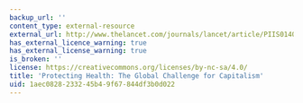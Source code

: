 ```yaml
---
backup_url: ''
content_type: external-resource
external_url: http://www.thelancet.com/journals/lancet/article/PIIS0140-6736(13)62712-9
has_external_licence_warning: true
has_external_license_warning: true
is_broken: ''
license: https://creativecommons.org/licenses/by-nc-sa/4.0/
title: 'Protecting Health: The Global Challenge for Capitalism'
uid: 1aec0828-2332-45b4-9f67-844df3b0d022
---
```


